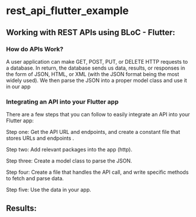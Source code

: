 # rest_api_flutter_example

## Working with REST APIs using BLoC - Flutter:

### How do APIs Work?
A user application can make GET, POST, PUT, or DELETE HTTP requests to a database. 
In return, the database sends us data, results, or responses in the form of JSON, 
HTML, or XML (with the JSON format being the most widely used). 
We then parse the JSON into a proper model class and use it in our app

### Integrating an API into your Flutter app

There are a few steps that you can follow to easily integrate an API into your Flutter app:

Step one: Get the API URL and endpoints, and create a constant file that stores URLs and endpoints .

Step two: Add relevant packages into the app (http).

Step three: Create a model class to parse the JSON.

Step four: Create a file that handles the API call, and write specific methods to fetch and parse data.

Step five: Use the data in your app.


## Results: